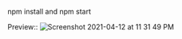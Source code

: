 npm install and
npm start


Preview::
![Screenshot 2021-04-12 at 11 31 49 PM](https://user-images.githubusercontent.com/21144566/114441561-2bd50c80-9be9-11eb-8642-78a4640f746b.png)

